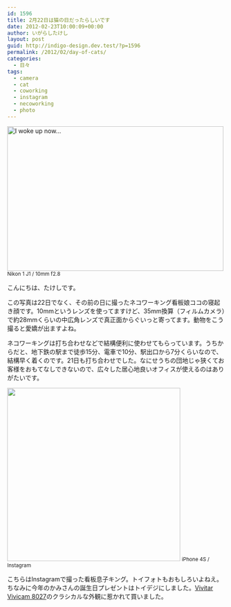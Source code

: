 ```yaml
---
id: 1596
title: 2月22日は猫の日だったらしいです
date: 2012-02-23T10:00:09+00:00
author: いがらしたけし
layout: post
guid: http://indigo-design.dev.test/?p=1596
permalink: /2012/02/day-of-cats/
categories:
  - 日々
tags:
  - camera
  - cat
  - coworking
  - instagram
  - necoworking
  - photo
---
```

<a href="http://www.flickr.com/photos/takeshi81/6917365169/" title="I woke up now... by Takeshi+81, on Flickr"><img src="http://farm8.staticflickr.com/7196/6917365169_b0cc312779.jpg" width="500" height="334" alt="I woke up now..."></a>
<small>Nikon 1 J1 / 10mm f2.8</small>

こんにちは、たけしです。

この写真は22日でなく、その前の日に撮ったネコワーキング看板娘ココの寝起き顔です。10mmというレンズを使ってますけど、35mm換算（フィルムカメラ）で約28mmくらいの中広角レンズで真正面からぐいっと寄ってます。動物をこう撮ると愛嬌が出ますよね。

ネコワーキングは打ち合わせなどで結構便利に使わせてもらっています。うちからだと、地下鉄の駅まで徒歩15分、電車で10分、駅出口から7分くらいなので、結構早く着くのです。21日も打ち合わせでした。なにせうちの団地じゃ狭くてお客様をおもてなしできないので、広々した居心地良いオフィスが使えるのはありがたいです。

<a href="https://picasaweb.google.com/lh/photo/I3jbqwFZDVbHzJhVOMcxiVb4HX0jntQOr1XVd2l74O0?feat=embedwebsite"><img src="https://lh4.googleusercontent.com/-3Uc6iCXmm-s/T0UTaJQ-vQI/AAAAAAAAAYo/fidxtwIp8Us/s400/IMG_0002.JPG" height="400" width="400" /></a>
<small>iPhone 4S / Instagram</small>

こちらはInstagramで撮った看板息子キング。トイフォトもおもしろいよねえ。ちなみに今年のかみさんの誕生日プレゼントはトイデジにしました。<a href="http://item.rakuten.co.jp/gizmoshop/225/">Vivitar Vivicam 8027</a>のクラシカルな外観に惹かれて買いました。